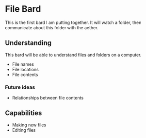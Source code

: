 # File Bard

This is the first bard I am putting together. It will watch a folder, then communicate about this folder with the aether.

## Understanding

This bard will be able to understand files and folders on a computer.
- File names
- File locations
- File contents

### Future ideas

- Relationships between file contents

## Capabilities

- Making new files
- Editing files